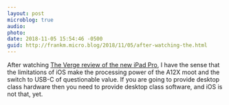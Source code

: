 ```yaml
---
layout: post
microblog: true
audio: 
photo: 
date: 2018-11-05 15:54:46 -0500
guid: http://frankm.micro.blog/2018/11/05/after-watching-the.html
---
```

After watching [The Verge review of the new iPad Pro](https://www.theverge.com/2018/11/5/18062612/apple-ipad-pro-review-2018-screen-usb-c-pencil-price-features), I have the sense that the limitations of iOS make the processing power of the A12X moot and the switch to USB-C of questionable value. If you are going to provide desktop class hardware then you need to provide desktop class software, and iOS is not that, yet.
